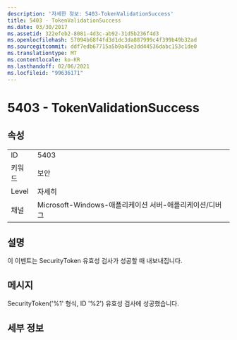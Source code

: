 ```yaml
---
description: '자세한 정보: 5403-TokenValidationSuccess'
title: 5403 - TokenValidationSuccess
ms.date: 03/30/2017
ms.assetid: 322efeb2-8081-4d3c-ab92-31d5b236f4d3
ms.openlocfilehash: 57094b68f4fd3d1dc3da887999c4f399b49b32ad
ms.sourcegitcommit: ddf7edb67715a5b9a45e3dd44536dabc153c1de0
ms.translationtype: MT
ms.contentlocale: ko-KR
ms.lasthandoff: 02/06/2021
ms.locfileid: "99636171"
---
```

# <a name="5403---tokenvalidationsuccess"></a>5403 - TokenValidationSuccess

## <a name="properties"></a>속성  
  
|||  
|-|-|  
|ID|5403|  
|키워드|보안|  
|Level|자세히|  
|채널|Microsoft-Windows-애플리케이션 서버-애플리케이션/디버그|  
  
## <a name="description"></a>설명  

 이 이벤트는 SecurityToken 유효성 검사가 성공할 때 내보내집니다.  
  
## <a name="message"></a>메시지  

 SecurityToken('%1' 형식, ID '%2') 유효성 검사에 성공했습니다.  
  
## <a name="details"></a>세부 정보
